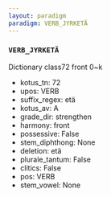 ```yaml
---
layout: paradigm
paradigm: VERB_JYRKETÄ
---
```

### ` VERB_JYRKETÄ `

Dictionary class72 front 0~k
* kotus_tn: 72
* upos: VERB
* suffix_regex: etä
* kotus_av: A
* grade_dir: strengthen
* harmony: front
* possessive: False
* stem_diphthong: None
* deletion: etä
* plurale_tantum: False
* clitics: False
* pos: VERB
* stem_vowel: None
